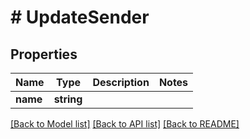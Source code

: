 # # UpdateSender

## Properties

Name | Type | Description | Notes
------------ | ------------- | ------------- | -------------
**name** | **string** |  | 

[[Back to Model list]](../../README.md#documentation-for-models) [[Back to API list]](../../README.md#documentation-for-api-endpoints) [[Back to README]](../../README.md)


